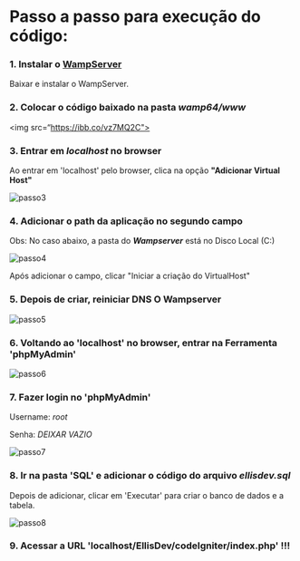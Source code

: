 # Passo a passo para execução do código:

### 1. Instalar o [WampServer](https://www.wampserver.com/en/)

Baixar e instalar o WampServer.

### 2. Colocar o código baixado na pasta ***wamp64/www***

<img src=“https://ibb.co/vz7MQ2C">

### 3. Entrar em ***localhost*** no browser
Ao entrar em 'localhost' pelo browser, clica na opção **"Adicionar Virtual Host"**

![passo3](https://ibb.co/HCN0Lm7)

### 4. Adicionar o path da aplicação no segundo campo

Obs: No caso abaixo, a pasta do ***Wampserver*** está no Disco Local (C:)

![passo4](https://ibb.co/JmNRGMt)

Após adicionar o campo, clicar "Iniciar a criação do VirtualHost"

### 5. Depois de criar, reiniciar DNS O Wampserver

![passo5](https://ibb.co/BjsHTG6)

### 6. Voltando ao 'localhost' no browser, entrar na Ferramenta 'phpMyAdmin'

![passo6](https://ibb.co/Lgxmgm4)

### 7. Fazer login no 'phpMyAdmin' 


Username: *root*

Senha: *DEIXAR VAZIO*


![passo7](https://ibb.co/bNfDmfM)

### 8. Ir na pasta 'SQL' e adicionar o código do arquivo ***ellisdev.sql***

Depois de adicionar, clicar em 'Executar' para criar o banco de dados e a tabela.

![passo8](https://ibb.co/t2XyTBX)

### 9. Acessar a URL 'localhost/EllisDev/codeIgniter/index.php' !!!

